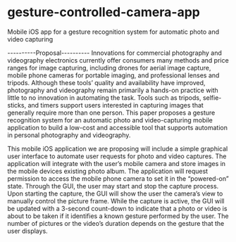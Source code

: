 # gesture-controlled-camera-app
Mobile iOS app for a gesture recognition system for automatic photo and video capturing

----------Proposal----------
Innovations for commercial photography and videography electronics currently offer consumers many methods and price ranges for image capturing, including drones for aerial image capture, mobile phone cameras for portable imaging, and professional lenses and tripods. Although these tools’ quality and availability have improved, photography and videography remain primarily a hands-on practice with little to no innovation in automating the task. Tools such as tripods, selfie-sticks, and timers support users interested in capturing images that generally require more than one person. This paper proposes a gesture recognition system for an automatic photo and video-capturing mobile application to build a low-cost and accessible tool that supports automation in personal photography and videography.

This mobile iOS application we are proposing will include a simple graphical user interface to automate user requests for photo and video captures. The application will integrate with the user’s mobile camera and store images in the mobile devices existing photo album. The application will request permission to access the mobile phone camera to set it in the “powered-on” state. Through the GUI, the user may start and stop the capture process. Upon starting the capture, the GUI will show the user the camera’s view to manually control the picture frame. While the capture is active, the GUI will be updated with a 3-second count-down to indicate that a photo or video is about to be taken if it identifies a known gesture performed by the user. The number of pictures or the video’s duration depends on the gesture that the user displays.
